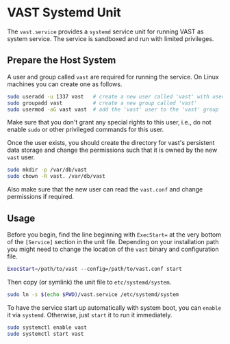 VAST Systemd Unit
=================

The `vast.service` provides a `systemd` service unit for running VAST as system
service. The service is sandboxed and run with limited privileges.

## Prepare the Host System

A user and group called `vast` are required for running the service. On Linux
machines you can create one as follows.

```sh
sudo useradd -u 1337 vast   # create a new user called 'vast' with user ID 1337
sudo groupadd vast          # create a new group called 'vast'
sudo usermod -aG vast vast  # add the 'vast' user to the 'vast' group
```

Make sure that you don't grant any special rights to this user, i.e., do not
enable `sudo` or other privileged commands for this user.

Once the user exists, you should create the directory for vast's persistent data
storage and change the permissions such that it is owned by the new `vast` user.

```sh
sudo mkdir -p /var/db/vast
sudo chown -R vast. /var/db/vast
```

Also make sure that the new user can read the `vast.conf` and change permissions
if required.

## Usage

Before you begin, find the line beginning with `ExecStart=` at the very bottom
of the `[Service]` section in the unit file. Depending on your installation path
you might need to change the location of the `vast` binary and configuration
file.

```sh
ExecStart=/path/to/vast --config=/path/to/vast.conf start
```

Then copy (or symlink) the unit file to `etc/systemd/system`.

```sh
sudo ln -s $(echo $PWD)/vast.service /etc/systemd/system
```

To have the service start up automatically with system boot, you can `enable` it
via `systemd`. Otherwise, just `start` it to run it immediately.

```sh
sudo systemctl enable vast
sudo systemctl start vast
```
